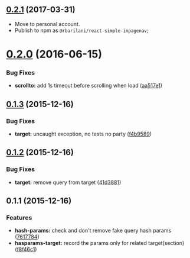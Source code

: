 <a name="0.2.1"></a>
## [0.2.1](https://github.com/rbarilani/react-simple-inpagenav/compare/0.2.0...0.2.1) (2017-03-31)

* Move to personal account.
* Publish to npm as `@rbarilani/react-simple-inpagenav`;


<a name="0.2.0"></a>
# [0.2.0](https://github.com/zalando/react-simple-inpagenav/compare/0.1.3...v0.2.0) (2016-06-15)


### Bug Fixes

* **scrollto:** add 1s timeout before scrolling when load ([aa517e1](https://github.com/zalando/react-simple-inpagenav/commit/aa517e1))



<a name="0.1.3"></a>
## [0.1.3](https://github.com/zalando/react-simple-inpagenav/compare/0.1.2...v0.1.3) (2015-12-16)


### Bug Fixes

* **target:** uncaught exception, no tests no party ([f4b9589](https://github.com/zalando/react-simple-inpagenav/commit/f4b9589))



<a name="0.1.2"></a>
## [0.1.2](https://github.com/zalando/react-simple-inpagenav/compare/0.1.1...v0.1.2) (2015-12-16)


### Bug Fixes

* **target:** remove query from target ([41d3881](https://github.com/zalando/react-simple-inpagenav/commit/41d3881))



<a name="0.1.1"></a>
## 0.1.1 (2015-12-16)


### Features

* **hash-params:** check and don't remove fake query hash params ([7617784](https://github.com/zalando/react-simple-inpagenav/commit/7617784))
* **hasparams-target:** record the params only for related target(section) ([f8f46c1](https://github.com/zalando/react-simple-inpagenav/commit/f8f46c1))




